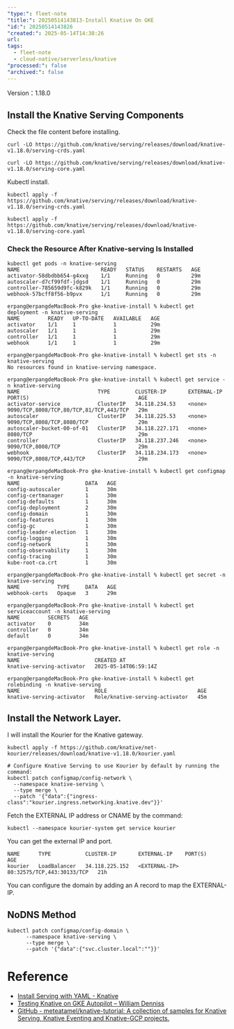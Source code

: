```yaml
---
"type:": fleet-note
"title:": 20250514143813-Install Knative On GKE
"id:": 20250514143826
"created:": 2025-05-14T14:38:26
url: 
tags:
  - fleet-note
  - cloud-native/serverless/knative
"processed:": false
"archived:": false
---
```


Version：1.18.0


## Install the Knative Serving Components

Check the file content before installing.

```shell
curl -LO https://github.com/knative/serving/releases/download/knative-v1.18.0/serving-crds.yaml

curl -LO https://github.com/knative/serving/releases/download/knative-v1.18.0/serving-core.yaml
```

Kubectl install.

```shell
kubectl apply -f https://github.com/knative/serving/releases/download/knative-v1.18.0/serving-crds.yaml

kubectl apply -f https://github.com/knative/serving/releases/download/knative-v1.18.0/serving-core.yaml
```

### Check the Resource After Knative-serving Is Installed

```shell
kubectl get pods -n knative-serving
NAME                          READY   STATUS    RESTARTS   AGE
activator-58dbdbb654-g4xxg    1/1     Running   0          29m
autoscaler-d7cf99fdf-jdgsd    1/1     Running   0          29m
controller-785659d9fc-k829k   1/1     Running   0          29m
webhook-57bcff8f56-b9pvx      1/1     Running   0          29m

erpang@erpangdeMacBook-Pro gke-knative-install % kubectl get deployment -n knative-serving
NAME         READY   UP-TO-DATE   AVAILABLE   AGE
activator    1/1     1            1           29m
autoscaler   1/1     1            1           29m
controller   1/1     1            1           29m
webhook      1/1     1            1           29m

erpang@erpangdeMacBook-Pro gke-knative-install % kubectl get sts -n knative-serving
No resources found in knative-serving namespace.

erpang@erpangdeMacBook-Pro gke-knative-install % kubectl get service -n knative-serving
NAME                         TYPE        CLUSTER-IP       EXTERNAL-IP   PORT(S)                                   AGE
activator-service            ClusterIP   34.118.234.53    <none>        9090/TCP,8008/TCP,80/TCP,81/TCP,443/TCP   29m
autoscaler                   ClusterIP   34.118.225.53    <none>        9090/TCP,8008/TCP,8080/TCP                29m
autoscaler-bucket-00-of-01   ClusterIP   34.118.227.171   <none>        8080/TCP                                  29m
controller                   ClusterIP   34.118.237.246   <none>        9090/TCP,8008/TCP                         29m
webhook                      ClusterIP   34.118.234.173   <none>        9090/TCP,8008/TCP,443/TCP                 29m

erpang@erpangdeMacBook-Pro gke-knative-install % kubectl get configmap -n knative-serving
NAME                     DATA   AGE
config-autoscaler        1      30m
config-certmanager       1      30m
config-defaults          1      30m
config-deployment        2      30m
config-domain            1      30m
config-features          1      30m
config-gc                1      30m
config-leader-election   1      30m
config-logging           1      30m
config-network           1      30m
config-observability     1      30m
config-tracing           1      30m
kube-root-ca.crt         1      30m

erpang@erpangdeMacBook-Pro gke-knative-install % kubectl get secret -n knative-serving
NAME            TYPE     DATA   AGE
webhook-certs   Opaque   3      29m

erpang@erpangdeMacBook-Pro gke-knative-install % kubectl get serviceaccount -n knative-serving
NAME         SECRETS   AGE
activator    0         34m
controller   0         34m
default      0         34m

erpang@erpangdeMacBook-Pro gke-knative-install % kubectl get role -n knative-serving
NAME                        CREATED AT
knative-serving-activator   2025-05-14T06:59:14Z

erpang@erpangdeMacBook-Pro gke-knative-install % kubectl get rolebinding -n knative-serving
NAME                        ROLE                             AGE
knative-serving-activator   Role/knative-serving-activator   45m

```


## Install the Network Layer.

I will install the Kourier for the Knative gateway.

```shell
kubectl apply -f https://github.com/knative/net-kourier/releases/download/knative-v1.18.0/kourier.yaml

# Configure Knative Serving to use Kourier by default by running the command:
kubectl patch configmap/config-network \
  --namespace knative-serving \
  --type merge \
  --patch '{"data":{"ingress-class":"kourier.ingress.networking.knative.dev"}}'
```

Fetch the EXTERNAL IP address or CNAME by the command:

```shell
kubectl --namespace kourier-system get service kourier
```

You can get the external IP and port.

```shell
NAME      TYPE           CLUSTER-IP       EXTERNAL-IP    PORT(S)                      AGE
kourier   LoadBalancer   34.118.225.152   <EXTERNAL-IP>   80:32575/TCP,443:30133/TCP   21h
```

You can configure the domain by adding an A record to map the EXTERNAL-IP.

## NoDNS Method

```shell
kubectl patch configmap/config-domain \
      --namespace knative-serving \
      --type merge \
      --patch '{"data":{"svc.cluster.local":""}}'
```

# Reference
* [Install Serving with YAML - Knative](https://knative.dev/docs/install/yaml-install/serving/install-serving-with-yaml/#configure-dns)
* [Testing Knative on GKE Autopilot – William Denniss](https://wdenniss.com/testing-knative-on-gke-autopilot)
* [GitHub - meteatamel/knative-tutorial: A collection of samples for Knative Serving, Knative Eventing and Knative-GCP projects.](https://github.com/meteatamel/knative-tutorial)